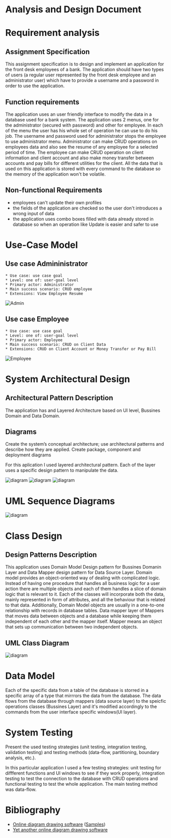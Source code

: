 # Analysis and Design Document

# Requirement analysis

## Assignment Specification
This assignment specification is to design and implement an application for the front desk employees of a bank. The application should have two types of users (a regular user represented by the front desk employee and an administrator user) which have to provide a username and a password in order to use the application.

## Function requirements
 The application uses an user friendly interface to modify the data in a database used for a bank system. The application uses 2 menus, one for the administrator (secured with password) and other for employee. In each of the menu the user has his whole set of operation he can use to do his job. The username and password used for administrator stops the employee to use administrator menu. Administrator can make CRUD operations on employees data and also see the resume of any employee for a selected period of time. The employee can make CRUD operation on client information and client account and also make money transfer between accounts and pay bills for different utilities for the client. All the data that is used on this application is stored with every command to the database so the memory of the application won't be volatile.
 

## Non-functional Requirements
   - employees can't update their own profiles
   - the fields of the application are checked so the user don't introduces a wrong input of data
   - the application uses combo boxes filled with data already stored in database so when an operation like Update is easier and safer to use

# Use-Case Model

## Use case Admininistrator

    * Use case: use case goal
    * Level: one of: user-goal level
    * Primary actor: Administrator
    * Main success scenario: CRUD employee
    * Extensions: View Employee Resume
    
   ![Admin](adminUseCase.png)

## Use case Employee

    * Use case: use case goal
    * Level: one of: user-goal level
    * Primary actor: Employee
    * Main success scenario: CRUD on Client Data
    * Extensions: CRUD on Client Account or Money Transfer or Pay Bill 

   ![Employee](employeeUseCase.png)

# System Architectural Design

## Architectural Pattern Description
The application has and Layered Architecture based on UI level, Bussines Domain and Data Domain. 

## Diagrams
Create the system’s conceptual architecture; use architectural patterns and describe how they are applied. Create package, component and deployment diagrams

For this aplication I used layered architectural pattern. Each of the layer uses a specific design pattern to manipulate the data.

![diagram](package.png)
![diagram](component.png)
![diagram](deployment.png)

# UML Sequence Diagrams
![diagram](scenario.png)

# Class Design

## Design Patterns Description
This application uses Domain Model Design pattern for Bussines Domanin Layer and Data Mapper design pattern for Data Source Layer. Domain model provides an object-oriented way of dealing with complicated logic. Instead of having one procedure that handles all business logic for a user action there are multiple objects and each of them handles a slice of domain logic that is relevant to it.
Each of the classes will incorporate both the data, mainly represented in form of attributes, and all the behaviour that is related to that data. Additionally, Domain Model objects are usually in a one-to-one relationship with records in database tables.
Data mapper layer of Mappers that moves data between objects and a database while keeping them independent of each other and the mapper itself. Mapper means an object that sets up communication between two independent objects.

## UML Class Diagram
![diagram](ClassDiagramUML.jpg)

# Data Model
Each of the specific data from a table of the database is storred in a specific array of a type that mirrrors the data from the database. The data flows from the database through mappers (data source layer) to the speicfic operations classes (Bussines Layer) and it's modified accordingly to the commands from the user interface specific windows(UI layer).

# System Testing
Present the used testing strategies (unit testing, integration testing, validation testing) and testing methods (data-flow, partitioning, boundary analysis, etc.).

In this particular application I used a few testing strategies: unit testing for diffferent functions and UI windows to see if they work properly, integration testing to test the connection to the database with CRUD operations and functional testing to test the whole application. The main testing method was data-flow. 

# Bibliography
- [Online diagram drawing software](https://yuml.me/) ([Samples](https://yuml.me/diagram/scruffy/class/samples))
- [Yet another online diagram drawing software](https://www.draw.io)
